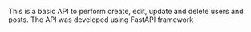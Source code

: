 This is a basic API to perform create, edit, update and delete users and posts. 
The API was developed using FastAPI framework 
